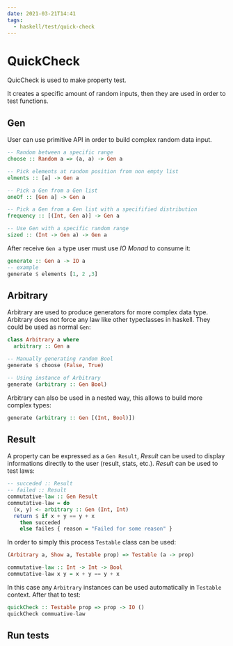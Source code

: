```yaml
---
date: 2021-03-21T14:41
tags:
  - haskell/test/quick-check
---
```


# QuickCheck
QuicCheck is used to make property test.

It creates a specific amount of random inputs, then they are used in order to test functions.

## Gen
User can use primitive API in order to build complex random data input.

```haskell
-- Random between a specific range
choose :: Random a => (a, a) -> Gen a

-- Pick elements at random position from non empty list
elments :: [a] -> Gen a

-- Pick a Gen from a Gen list
oneOf :: [Gen a] -> Gen a

-- Pick a Gen from a Gen list with a specifified distribution
frequency :: [(Int, Gen a)] -> Gen a

-- Use Gen with a specific random range
sized :: (Int -> Gen a) -> Gen a
```

After receive `Gen a` type user must use *IO Monad* to consume it:

```haskell
generate :: Gen a -> IO a
-- example
generate $ elements [1, 2 ,3]
```

## Arbitrary
Arbitrary are used to produce generators for more complex data type. Arbitrary does not force any law like other typeclasses in haskell. They could be used as normal `Gen`:

```haskell
class Arbitrary a where
  arbitrary :: Gen a

-- Manually generating random Bool
generate $ choose (False, True)

-- Using instance of Arbitrary
generate (arbitrary :: Gen Bool)
```

Arbitrary can also be used in a nested way, this allows to build more complex types:

```haskell
generate (arbitrary :: Gen [(Int, Bool)])
```

## Result
A property can be expressed as a `Gen Result`, *Result* can be used to display informations directly to the user (result, stats, etc.). *Result* can be used to test laws:

```haskell
-- succeded :: Result
-- failed :: Result
commutative-law :: Gen Result
commutative-law = do
  (x, y) <- arbitrary :: Gen (Int, Int)
  return $ if x + y == y + x
    then succeded
    else failes { reason = "Failed for some reason" }
```

In order to simply this process `Testable` class can be used:

```haskell
(Arbitrary a, Show a, Testable prop) => Testable (a -> prop)

commutative-law :: Int -> Int -> Bool
commutative-law x y = x + y == y + x
```

In this case any `Arbitrary` instances can be used automatically in `Testable` context. After that to test:

```haskell
quickCheck :: Testable prop => prop -> IO ()
quickCheck commuative-law
```

## Run tests
